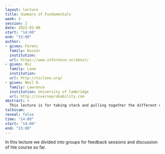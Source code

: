 ```yaml
---
layout: lecture
title: Summary of Fundamentals
week: 3
session: 2
date: 2022-02-08
start: "14:00"
end: "15:00"
author:
- given: Ferenc
  family: Huszár
  institution: 
  url: https://www.inference.vc/about/
- given: Nic
  family: Lane
  institution: 
  url: http://niclane.org/
- given: Neil D.
  family: Lawrence
  institution: University of Cambridge
  url: http://inverseprobability.com
abstract: >
  This lecture is for taking stock and pulling together the different components we've introduced so far that give the fundamental building blocks of the neural network revolution.
talkscam:
reveal: false
time: "14:00"
start: "14:00"
end: "15:00"
---
```


In this lecture we divided into groups for feedback sessions and discussion of hte course so far.

